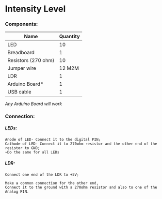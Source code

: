 # Intensity Level

### Components:
Name | Quantity
-----|---------
LED | 10
Breadboard | 1
Resistors (270 ohm) | 10
Jumper wire | 12 M2M
LDR | 1
Arduino Board* | 1
USB cable | 1

*Any Arduino Board will work*

### Connection:
##### LEDs:
```
Anode of LED- Connect it to the digital PIN;
Cathode of LED- Connect it to 270ohm resistor and the other end of the resistor to GND;
~Do the same for all LEDs
```
##### LDR:
```
Connect one end of the LDR to +5V;

Make a common connection for the other end,
Connect it to the ground with a 270ohm resistor and also to one of the Analog PIN.
```
